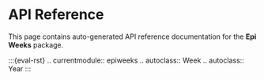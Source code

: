# API Reference

This page contains auto-generated API reference documentation
for the **Epi Weeks** package.

:::{eval-rst}
.. currentmodule:: epiweeks
.. autoclass:: Week
.. autoclass:: Year
:::
